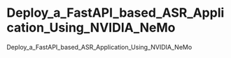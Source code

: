 # Deploy_a_FastAPI_based_ASR_Application_Using_NVIDIA_NeMo
Deploy_a_FastAPI_based_ASR_Application_Using_NVIDIA_NeMo
